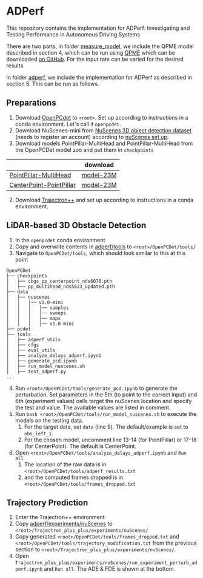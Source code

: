 # ADPerf

This repository contains the implementation for ADPerf: Investigating and Testing Performance in Autonomous Driving Systems

There are two parts, in folder [measure_model](measure_modelopen), we include the QPME model described in section 4, which can be run using [QPME](https://github.com/DescartesResearch/QPME) which can be downloaded [on GitHub](https://github.com/DescartesResearch/QPME). For the input rate can be varied for the desired results

In folder [adperf](adperf), we include the implementation for ADPerf as described in section 5. This can be run as follows.

## Preparations

1. Download [OpenPCdet](https://github.com/open-mmlab/OpenPCDet/) to `<root>`. Set up according to instructions in a conda environment. Let's call it `openpcdet`.
2. Download NuScenes-mini from [NuScenes 3D object detection dataset](https://www.nuscenes.org/download) (needs to register an account) according to [nuScenes set up](https://github.com/open-mmlab/OpenPCDet/blob/master/docs/GETTING_STARTED.md).
2. Download models PointPillar-MultiHead and PointPillar-MultiHead from the OpenPCDet model zoo and put them in `checkpoints`

|                                                                                                    |                                              download                                              | 
|----------------------------------------------------------------------------------------------------|:--------------------------------------------------------------------------------------------------:|
| [PointPillar-MultiHead](adperf/tools/cfgs/nuscenes_models/cbgs_pp_multihead.yaml)                         |  [model-23M](https://drive.google.com/file/d/1p-501mTWsq0G9RzroTWSXreIMyTUUpBM/view?usp=sharing)   | 
| [CenterPoint-PointPillar](adperf/tools/cfgs/nuscenes_models/cbgs_dyn_pp_centerpoint.yaml)                 |  [model-23M](https://drive.google.com/file/d/1UvGm6mROMyJzeSRu7OD1leU_YWoAZG7v/view?usp=sharing)   |

2. Download [Trajectron++](https://github.com/StanfordASL/Trajectron-plus-plus) and set up according to instructions in a conda environment.

## LiDAR-based 3D Obstacle Detection

1. In the `openpcdet` conda environment
2. Copy and overwrite contents in [adperf/tools](adperf/tools) to `<root>/OpenPCDet/tools/`
3. Navigate to `OpenPCDet/tools`, which should look similar to this at this point
```
OpenPCDet
├── checkpoints
│   ├── cbgs_pp_centerpoint_nds6070.pth
│   ├── pp_multihead_nds5823_updated.pth
├── data
│   ├── nuscenes
│   │   │── v1.0-mini
│   │   │   │── samples
│   │   │   │── sweeps
│   │   │   │── maps
│   │   │   │── v1.0-mini  
├── pcdet
├── tools
│   ├── adperf_utils
│   ├── cfgs
│   ├── eval_utils
│   ├── analyze_delays_adperf.ipynb
│   ├── generate_pcd.ipynb
│   ├── run_model_nuscenes.sh
│   ├── test_adperf.py
...
```
4. Run `<root>/OpenPCDet/tools/generate_pcd.ipynb` to generate the perturbation. Set parameters in the 5th (to point to the correct input) and 6th (experiment values) cells target the nuScenes location and specify the test and value. The available values are listed in comment.
5. Run `bash <root>/OpenPCDet/tools/run_model_nuscenes.sh` to execute the models on the testing data.
    1. For the target data, set `data` (line 9). The default/example is set to `obs_left_1`.
    2. For the chosen model, uncomment line 13-14 (for PointPillar) or 17-18 (for CenterPoint). The default is CenterPoint.
6. Open `<root>/OpenPCDet/tools/analyze_delays_adperf.ipynb` and `Run all`
    1. The location of the raw data is in `<root>/OpenPCDet/tools/adperf_results.txt` 
    2. and the computed frames dropped is in `<root>/OpenPCDet/tools/frames_dropped.txt`


## Trajectory Prediction

1. Enter the Trajectron++ environment
2. Copy [adperf/experiments/nuScenes](adperf/experiments/nuScenes) to `<root>/Trajectron_plus_plus/experiments/nuScenes/`
3. Copy generated `<root>/OpenPCDet/tools/frames_dropped.txt` and `<root>/OpenPCDet/tools/trajectory_modification.txt` from the previous section to `<root>/Trajectron_plus_plus/experiments/nuScenes/`.
4.  Open `Trajectron_plus_plus/experiments/nuScenes/run_experiment_perturb_adperf.ipynb` and `Run all`. The ADE & FDE is shown at the bottom.